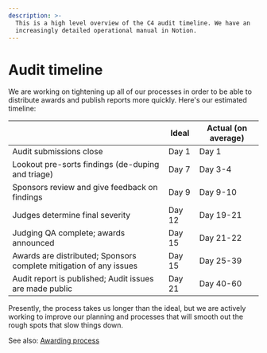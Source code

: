 ```yaml
---
description: >-
  This is a high level overview of the C4 audit timeline. We have an
  increasingly detailed operational manual in Notion.
---
```


# Audit timeline

We are working on tightening up all of our processes in order to be able to distribute awards and publish reports more quickly. Here's our estimated timeline:

|  | Ideal | Actual (on average) |
| --- | --- | --- |
| Audit submissions close | Day 1 | Day 1 |
| Lookout pre-sorts findings (de-duping and triage) | Day 7 | Day 3-4 |
| Sponsors review and give feedback on findings | Day 9 | Day 9-10 |
| Judges determine final severity | Day 12 | Day 19-21 |
| Judging QA complete; awards announced | Day 15 | Day 21-22 |
| Awards are distributed; Sponsors complete mitigation of any issues | Day 15 | Day 25-39 |
| Audit report is published; Audit issues are made public | Day 21 | Day 40-60 |

Presently, the process takes us longer than the ideal, but we are actively working to improve our planning and processes that will smooth out the rough spots that slow things down.

See also: [Awarding process](https://docs.code4rena.com/awarding/incentive-model-and-awards/awarding-process)
